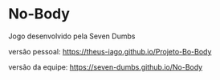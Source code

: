 # No-Body
Jogo desenvolvido pela Seven Dumbs


versão pessoal:
https://theus-iago.github.io/Projeto-Bo-Body

versão da equipe:
https://seven-dumbs.github.io/No-Body
